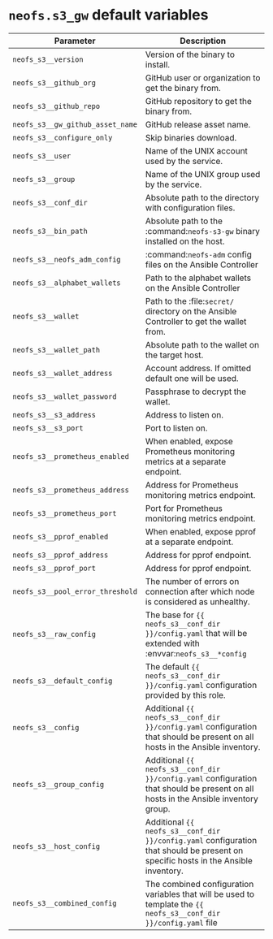 # `neofs.s3_gw` default variables

| Parameter | Description |
|-----------|-------------|
| `neofs_s3__version` | Version of the binary to install. |
| `neofs_s3__github_org` | GitHub user or organization to get the binary from. |
| `neofs_s3__github_repo` | GitHub repository to get the binary from. |
| `neofs_s3__gw_github_asset_name` | GitHub release asset name. |
| `neofs_s3__configure_only` | Skip binaries download. |
| `neofs_s3__user` | Name of the UNIX account used by the service. |
| `neofs_s3__group` | Name of the UNIX group used by the service. |
| `neofs_s3__conf_dir` | Absolute path to the directory with configuration files. |
| `neofs_s3__bin_path` | Absolute path to the :command:`neofs-s3-gw` binary installed on the host. |
| `neofs_s3__neofs_adm_config` | :command:`neofs-adm` config files on the Ansible Controller |
| `neofs_s3__alphabet_wallets` | Path to the alphabet wallets on the Ansible Controller |
| `neofs_s3__wallet` | Path to the :file:`secret/` directory on the Ansible Controller to get the wallet from. |
| `neofs_s3__wallet_path` | Absolute path to the wallet on the target host. |
| `neofs_s3__wallet_address` | Account address. If omitted default one will be used. |
| `neofs_s3__wallet_password` | Passphrase to decrypt the wallet. |
| `neofs_s3__s3_address` | Address to listen on. |
| `neofs_s3__s3_port` | Port to listen on. |
| `neofs_s3__prometheus_enabled` | When enabled, expose Prometheus monitoring metrics at a separate endpoint. |
| `neofs_s3__prometheus_address` | Address for Prometheus monitoring metrics endpoint. |
| `neofs_s3__prometheus_port` | Port for Prometheus monitoring metrics endpoint. |
| `neofs_s3__pprof_enabled` | When enabled, expose pprof at a separate endpoint. |
| `neofs_s3__pprof_address` | Address for pprof endpoint. |
| `neofs_s3__pprof_port` | Address for pprof endpoint. |
| `neofs_s3__pool_error_threshold` | The number of errors on connection after which node is considered as unhealthy. |
| `neofs_s3__raw_config` | The base for ``{{ neofs_s3__conf_dir }}/config.yaml`` that will be extended with :envvar:`neofs_s3__*config` |
| `neofs_s3__default_config` | The default ``{{ neofs_s3__conf_dir }}/config.yaml`` configuration provided by this role. |
| `neofs_s3__config` | Additional ``{{ neofs_s3__conf_dir }}/config.yaml`` configuration that should be present on all hosts in the Ansible inventory. |
| `neofs_s3__group_config` | Additional ``{{ neofs_s3__conf_dir }}/config.yaml`` configuration that should be present on all hosts in the Ansible inventory group. |
| `neofs_s3__host_config` | Additional ``{{ neofs_s3__conf_dir }}/config.yaml`` configuration that should be present on specific hosts in the Ansible inventory. |
| `neofs_s3__combined_config` | The combined configuration variables that will be used to template the ``{{ neofs_s3__conf_dir }}/config.yaml`` file |
